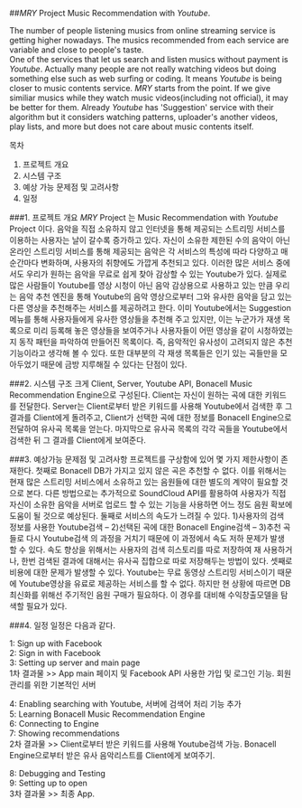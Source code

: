 ##<i>MRY</i> Project
Music Recommendation with <i>Youtube</i>.

The number of people listening musics from online streaming service is getting higher nowadays.
The musics recommended from each service are variable and close to people's taste. <br>
One of the services that let us search and listen musics without payment is <i>Youtube</i>.
Actually many people are not really watching videos but doing something else such as web surfing or coding.
It means <i>Youtube</i> is being closer to music contents service.
<i>MRY</i> starts from the point. If we give similiar musics while they watch music videos(including not official),
it may be better for them. 
Already <i>Youtube</i> has 'Suggestion' service with their algorithm but it considers watching patterns, 
uploader's another videos, play lists, and more but does not care about music contents itself.<br>


목차 

1. 프로젝트 개요
2. 시스템 구조
3. 예상 가능 문제점 및 고려사항
4. 일정

###1. 프로젝트 개요
  <i>MRY</i> Project 는 Music Recommendation with <i>Youtube</i> Project 이다.
음악을 직접 소유하지 않고 인터넷을 통해 제공되는 스트리밍 서비스를 이용하는 사용자는 날이 갈수록 증가하고 있다. 
자신이 소유한 제한된 수의 음악이 아닌 온라인 스트리밍 서비스를 통해 제공되는 음악은 각 서비스의 특성에 따라 다양하고 매 순간마다 변화하며, 사용자의 취향에도 가깝게 추천되고 있다. 
이러한 많은 서비스 중에서도 우리가 원하는 음악을 무료로 쉽게 찾아 감상할 수 있는 Youtube가 있다. 실제로 많은 사람들이 Youtube를 영상 시청이 아닌 음악 감상용으로 사용하고 있는 만큼 우리는 음악 추천 엔진을 통해 Youtube의 음악 영상으로부터 그와 유사한 음악을 담고 있는 다른 영상을 추천해주는 서비스를 제공하려고 한다.
이미 Youtube에서는 Suggestion 메뉴를 통해 사용자들에게 유사한 영상들을 추천해 주고 있지만, 이는 누군가가 재생 목록으로 미리 등록해 놓은 영상들을 보여주거나 사용자들이 어떤 영상을 같이 시청하였는지 동작 패턴을 파악하여 만들어진 목록이다. 즉, 음악적인 유사성이 고려되지 않은 추천기능이라고 생각해 볼 수 있다. 또한 대부분의 각 재생 목록들은 인기 있는 곡들만을 모아두었기 때문에 금방 지루해질 수 있다는 단점이 있다.

###2. 시스템 구조
  크게 Client, Server, Youtube API, Bonacell Music Recommendation Engine으로 구성된다.
Client는 자신이 원하는 곡에 대한 키워드를 전달한다.
Server는 Client로부터 받은 키워드를 사용해 Youtube에서 검색한 후 그 결과를 Client에게 돌려주고, Client가 선택한 곡에 대한 정보를 Bonacell Engine으로 전달하여 유사곡 목록을 얻는다. 마지막으로 유사곡 목록의 각각 곡들을 Youtube에서 검색한 뒤 그 결과를 Client에게 보여준다.

###3. 예상가능 문제점 및 고려사항
프로젝트를 구상함에 있어 몇 가지 제한사항이 존재한다. 
첫째로 Bonacell DB가 가지고 있지 않은 곡은 추천할 수 없다. 이를 위해서는 현재 많은 스트리밍 서비스에서 소유하고 있는 음원들에 대한 별도의 계약이 필요할 것으로 본다. 다른 방법으로는 추가적으로 SoundCloud API를 활용하여 사용자가 직접 자신이 소유한 음악을 서버로 업로드 할 수 있는 기능을 사용하면 어느 정도 음원 확보에 도움이 될 것으로 예상된다.
둘째로 서비스의 속도가 느려질 수 있다. 1)사용자의 검색 정보를 사용한 Youtube검색 – 2)선택된 곡에 대한 Bonacell Engine검색 – 3)추천 곡들로 다시 Youtube검색 의 과정을 거치기 때문에 이 과정에서 속도 저하 문제가 발생 할 수 있다. 속도 향상을 위해서는 사용자의 검색 히스토리를 따로 저장하여 재 사용하거나, 한번 검색된 결과에 대해서는 유사곡 집합으로 따로 저장해두는 방법이 있다.
셋째로 비용에 대한 문제가 발생할 수 있다. Youtube는 무료 동영상 스트리밍 서비스이기 때문에 Youtube영상을 유료로 제공하는 서비스를 할 수 없다. 하지만 현 상황에 따르면 DB최신화를 위해선 주기적인 음원 구매가 필요하다. 이 경우를 대비해 수익창출모델을 탐색할 필요가 있다.

###4. 일정
일정은 다음과 같다.

1: Sign up with Facebook<br>
2: Sign in with Facebook<br>
3: Setting up server and main page<br>
1차 결과물 >> App main 페이지 및 Facebook API 사용한 가입 및 로그인 기능. 회원관리를 위한 기본적인 서버<br>

4: Enabling searching with Youtube, 서버에 검색어 처리 기능 추가<br>
5: Learning Bonacell Music Recommendation Engine<br>
6: Connecting to Engine<br>
7: Showing recommendations<br>
2차 결과물 >> Client로부터 받은 키워드를 사용해 Youtube검색 가능. Bonacell Engine으로부터 받은 유사 음악리스트를 Client에게 보여주기.<br>

8: Debugging and Testing<br>
9: Setting up to open<br>
3차 결과물 >> 최종 App.<br>
